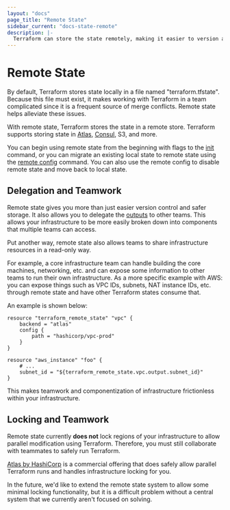 ```yaml
---
layout: "docs"
page_title: "Remote State"
sidebar_current: "docs-state-remote"
description: |-
  Terraform can store the state remotely, making it easier to version and work with in a team.
---
```


# Remote State

By default, Terraform stores state locally in a file named "terraform.tfstate".
Because this file must exist, it makes working with Terraform in a team
complicated since it is a frequent source of merge conflicts. Remote state
helps alleviate these issues.

With remote state, Terraform stores the state in a remote store. Terraform
supports storing state in [Atlas](https://atlas.hashicorp.com),
[Consul](https://www.consul.io), S3, and more.

You can begin using remote state from the beginning with flags to the
[init](/docs/commands/init.html) command, or you can migrate an existing
local state to remote state using the
[remote config](/docs/commands/remote-config.html) command. You can also
use the remote config to disable remote state and move back to local
state.

## Delegation and Teamwork

Remote state gives you more than just easier version control and
safer storage. It also allows you to delegate the
[outputs](/docs/configuration/outputs.html) to other teams. This allows
your infrastructure to be more easily broken down into components that
multiple teams can access.

Put another way, remote state also allows teams to share infrastructure
resources in a read-only way.

For example, a core infrastructure team can handle building the core
machines, networking, etc. and can expose some information to other
teams to run their own infrastructure. As a more specific example with AWS:
you can expose things such as VPC IDs, subnets, NAT instance IDs, etc. through
remote state and have other Terraform states consume that.

An example is shown below:

```
resource "terraform_remote_state" "vpc" {
    backend = "atlas"
    config {
        path = "hashicorp/vpc-prod"
    }
}

resource "aws_instance" "foo" {
    # ...
    subnet_id = "${terraform_remote_state.vpc.output.subnet_id}"
}
```

This makes teamwork and componentization of infrastructure frictionless
within your infrastructure.

## Locking and Teamwork

Remote state currently **does not** lock regions of your infrastructure
to allow parallel modification using Terraform. Therefore, you must still
collaborate with teammates to safely run Terraform.

[Atlas by HashiCorp](https://atlas.hashicorp.com) is a commercial offering
that does safely allow parallel Terraform runs and handles infrastructure
locking for you.

In the future, we'd like to extend the remote state system to allow some
minimal locking functionality, but it is a difficult problem without a
central system that we currently aren't focused on solving.

